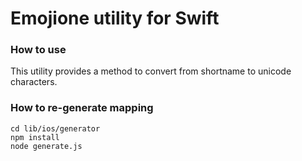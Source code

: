# Emojione utility for Swift


### How to use

This utility provides a method to convert from shortname to unicode characters.

### How to re-generate mapping

```
cd lib/ios/generator
npm install
node generate.js
```
